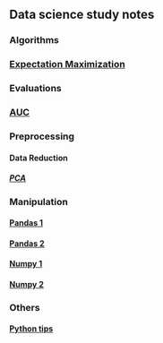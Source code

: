 ## Data science study notes
### Algorithms
### [Expectation Maximization](https://github.com/louis-huang/do-it-yourself/blob/master/Algorithms/EM.ipynb)

### Evaluations
### [AUC](https://github.com/louis-huang/do-it-yourself/blob/master/Evaluation/metrics.ipynb)

### Preprocessing
#### Data Reduction
##### [PCA](https://github.com/louis-huang/do-it-yourself/blob/master/Preprocessing/PCA.ipynb)

### Manipulation
#### [Pandas 1](https://github.com/louis-huang/do-it-yourself/blob/master/Manipulation/pandas%201.ipynb)
#### [Pandas 2](https://github.com/louis-huang/do-it-yourself/blob/master/Manipulation/pandas%202.ipynb)
#### [Numpy 1](https://github.com/louis-huang/do-it-yourself/blob/master/Manipulation/numpy%201.ipynb)
#### [Numpy 2](https://github.com/louis-huang/do-it-yourself/blob/master/Manipulation/numpy%202.ipynb)

### Others
#### [Python tips](https://github.com/louis-huang/do-it-yourself/blob/master/OtherTips/python%20tips.ipynb)
